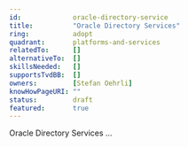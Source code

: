```yaml
---
id:				oracle-directory-service
title:      	"Oracle Directory Services"
ring:       	adopt
quadrant:   	platforms-and-services
relatedTo:		[]
alternativeTo:	[]
skillsNeeded:	[]
supportsTvdBB:	[]
owners:         [Stefan Oehrli] 
knowHowPageURI:	""  
status:			draft
featured:       true
---
```


Oracle Directory Services ...